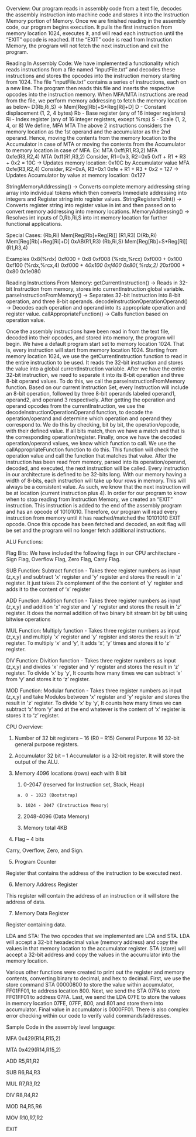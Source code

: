 Overview:
Our program reads in assembly code from a text file, decodes the assembly instruction into machine code and stores it into the Instruction Memory portion of Memory. Once we are finished reading in the assembly code, our program begins execution. It pulls the first instruction from memory location 1024, executes it, and will read each instruction until the “EXIT” opcode is reached. If the “EXIT” code is read from Instruction Memory, the program will not fetch the next instruction and exit the program.

Reading In Assembly Code:
We have implemented a functionality which reads instructions from a file named “inputFile.txt” and decodes these instructions and stores the opcodes into the instruction memory starting from 1024. 
The file “inputFile.txt” contains a series of instructions, each on a new line. The program then reads this file and inserts the respective opcodes into the instruction memory. 
When MFA/MTA instructions are read from the file, we perform memory addressing to fetch the memory location as below-
D(Rb,Ri,S) → Mem[Reg[Rb]+S*Reg[Ri]+D] 
D - Constant displacement (1, 2, 4 bytes) 
Rb - Base register (any of 16 integer registers) 
Ri - Index register (any of 16 integer registers, except %rsp)
S - Scale (1, 2, 4, or 8)
We define,
MFA <complete memory address>
MTA <complete memory address>
The above 2 instructions considers the memory location as the 1st operand and the accumulator as the 2nd operand. Hence, moving the contents from the memory location to the Accumulator in case of MTA or moving the contents from the Accumulator to memory location in case of MFA.
Ex: 
MTA 0xff(R1,R3,2)
MFA 0xfe(R3,R2,4)
MTA 0xff(R1,R3,2)
Consider, R1=0x3, R2=0x5
0xff + R1 + R3 + 0x2 = 10C
→ Updates memory location: 0x10C by Accumulator value
MFA 0xfe(R3,R2,4)
Consider, R2=0xA, R3=0x1
0xfe + R1 + R3 + 0x2 = 127
→ Updates Accumulator by value at memory location: 0x127
    
StringMemoryAddressing() → Converts complete memory addressing string array into individual tokens which then converts Immediate addressing into integers and Register string into register values.
StringRegistersToInt() → Converts register string into register value in int and then passed on to convert memory addressing into memory locations.
MemoryAddressing() → Resolves int inputs of D,Rb,Ri,S into int memory location for further functional applications.
    
Special Cases:
(Rb,Ri) Mem[Reg[Rb]+Reg[Ri]] (R1,R3)
D(Rb,Ri) Mem[Reg[Rb]+Reg[Ri]+D] 0xAB(R1,R3)
(Rb,Ri,S) Mem[Reg[Rb]+S*Reg[Ri]] (R1,R3,4)

Examples
0x8(%rdx) 0xf000 + 0x8 0xf008
(%rdx,%rcx) 0xf000 + 0x100 0xf100
(%rdx,%rcx,4) 0xf000 + 4*0x100 0xf400
0x80(,%rdx,2) 2*0xf000 + 0x80 0x1e080
    
Reading Instructions From Memory:
getCurrentInstruction() → Reads in 32-bit Instruction from memory, stores into currentInstruction global variable.
parseInstructionFromMemory() → Separates 32-bit Instruction into 8-bit operation, and three 8-bit operands.
decodeInstructionOperationOperand() → Decodes each operation and operand into its appropriate operation and register value.
callAppropriateFunction() → Calls function based on operation value.

Once the assembly instructions have been read in from the text file, decoded into their opcodes,
and stored into memory, the program will begin.
We have a default program start set to memory location 1024. That is, every instruction will start from memory location 1024.
Starting from memory location 1024, we use the getCurrentInstruction function to read in the entire instruction to be used. It reads the 32-bit instruction and stores the value into a global currentInstruction variable. After we have the entire 32-bit instruction, we need to separate it into its 8-bit operation and three 8-bit operand values.
To do this, we call the parseInstructionFromMemory function. Based on our current Instruction Set, every Instruction will include an 8-bit operation, followed by three 8-bit operands labeled operand1, operand2, and operand 3 respectively.
After getting the operation and operand opcodes from the currentInstruction, we use the decodeInstructionOperationOperand function, to decode the operation/operand and determine which operation and operand they correspond to. We do this by checking, bit by bit, the operation/opcode, with their defined value. If all bits match, then we have a match and that is the corresponding operation/register.
Finally, once we have the decoded operation/operand values, we know which function to call. We use the callAppropriateFunction function to do this. This function will check the operation value and call the function that matches that value.
After the instruction has been read from memory, parsed into its operation/operand, decoded, and executed, the next instruction will be called. Every instruction in our architecture is defined to be 32-bits long. With our memory having a width of 8-bits, each instruction will take up four rows in memory. This will always be a consistent value. As such, we know that the next instruction will be at location (current instruction plus 4).
In order for our program to know when to stop reading from Instruction Memory, we created an “EXIT” instruction. This instruction is added to the end of the assembly program and has an opcode of 10101010. Therefore, our program will read every instruction from memory until it has reached/matched the 10101010 EXIT opcode. Once this opcode has been fetched and decoded, an exit flag will be set and the program will no longer fetch additional instructions.

ALU Functions:
    
Flag Bits: We have included the following flags in our CPU architecture - Sign Flag, Overflow Flag, Zero Flag, Carry Flag.

SUB Function: Subtract function - Takes three register numbers as input (z,x,y) and subtract 'x' register and 'y' register and stores the result in 'z' register. It just takes 2’s complement of the the content of ‘y’ register and adds it to the content of ‘x’ register

ADD Function: Addition function - Takes three register numbers as input (z,x,y) and addition 'x' register and 'y' register and stores the result in 'z' register. It does the normal addition of two binary bit stream bit by bit using bitwise operations

MUL Function: Multiply function - Takes three register numbers as input (z,x,y) and multiply 'x' register and 'y' register and stores the result in 'z' register. To multiply ‘x’ and ‘y’, It adds ‘x’, ‘y’ times and stores it to ‘z’ register.

DIV Function: Divition function - Takes three register numbers as input (z,x,y) and divides 'x' register and 'y' register and stores the result in 'z' register. To divide ‘x’ by ‘y’, It counts how many times we can subtract ‘x’ from ‘y’ and stores it to ‘z’ register.

MOD Function: Modular function - Takes three register numbers as input (z,x,y) and take Modulos between 'x' register and 'y' register and stores the result in 'z' register. To divide ‘x’ by ‘y’, It counts how many times we can subtract ‘x’ from ‘y’ and at the end whatever is the content of ‘x’ register is stores it to ‘z’ register.

CPU Overview:

1) Number of 32 bit registers – 16 (R0 – R15) General Purpose 16 32-bit general purpose registers.

2) Accumulator 32 bit – 1 Accumulator is a 32-bit register. It will store the output of the ALU.

3) Memory 4096 locations (rows) each with 8 bit

      1. 0-2047 (reserved for Instruction set, Stack, Heap)

        a. 0 - 1023 (Bootstrap)

        b. 1024 - 2047 (Instruction Memory)

      2. 2048-4096 (Data Memory)

      3. Memory total 4KB

4) Flag – 4 bits

  Carry, Overflow, Zero, and Sign.

5) Program Counter

  Register that contains the address of the instruction to be executed next.

6) Memory Address Register

  This register will contain the address of an instruction or it will store the address of data.

7) Memory Data Register

  Register containing data.
      

LDA and STA: 
    The two opcodes that we implemented are LDA and STA. LDA will accept a 32-bit hexadecimal
    value (memory address) and copy the values in that memory location to the accumulator
    register. STA (store) will accept a 32-bit address and copy the values in the accumulator into the
    memory location.

Various other functions were created to print out the register and memory contents, converting
binary to decimal, and hex to decimal.
First, we use the store command STA 00000800 to store the value within accumulator,
FF01FF01, to address location 800. Next, we send the STA 07FA to store FF01FF01 to address
07FA. Last, we send the LDA 07FE to store the values in memory location 07FE, 07FF, 800,
and 801 and store them into accumulator. Final value in accumulator is 0000FF01. There is also
complex error checking within our code to verify valid commands/addresses.

Sample Code in the assembly level language:
    
MFA 0x429(R14,R15,2)

MTA 0x429(R14,R15,2)

ADD R5,R1,R2

SUB R6,R4,R3

MUL R7,R3,R2

DIV R8,R4,R2

MOD R4,R5,R6

MOV R10,R7,R2

EXIT
 
